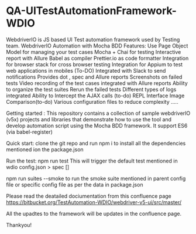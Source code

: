 # QA-UITestAutomationFramework-WDIO
WebdriverIO is JS based UI Test automation  framework used by Testing team.
WebdriverIO Automation with Mocha BDD
Features:
Use Page Object Model for managing your test cases
Mocha + Chai for testing
Interactive report with Allure
Babel as compiler
Prettier.io as code formatter
Integration for browser stack for cross browser testing
Integration for Appium to test  web applications in mobiles (To-DO)
Integrated with Slack to send notifications 
Provides dot , spec and Allure reports 
Screenshots on failed tests
Video recording of the test cases integrated with Allure reports 
Ability to organize the test suites
Rerun the failed tests
Different types of logs integrated
Ability to Intercept the AJAX calls (to-do)
REPL Interface 
Image Comparison(to-do)
Various configuration files to reduce complexity …..

Getting started :
This repository contains a collection of sample webdriverIO (v5x) projects and libraries that demonstrate how to use the tool and develop automation script using the Mocha BDD framework. It support ES6 (via babel-register) 

Quick start:
clone the git repo and run npm i to install all the dependencies mentioned ion the package.json 

Run the test:
npm run test 
This will trigger the default test mentioned in wdio config.json > spec []

npm run suites --smoke
to run the smoke suite mentioned in parent config file or specific config file as per the data in package.json

Please read the deatailed dociumentation from this confluence page https://bitbucket.org/TestAutomation-WDIO/webdriver-v5-ui/src/master/

All the upadtes to the framework will be updates in the confluence page.

Thankyou!
